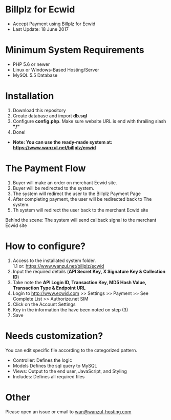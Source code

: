 # Billplz for Ecwid

* Accept Payment using Billplz for Ecwid
* Last Update: 18 June 2017

# Minimum System Requirements

* PHP 5.6 or newer
* Linux or Windows-Based Hosting/Server
* MySQL 5.5 Database

# Installation

1. Download this repository
2. Create database and import **db.sql**
3. Configure **config.php**. Make sure website URL is end with thrailing slash **"/"**
4. Done!

* **Note: You can use the ready-made system at: https://www.wanzul.net/billplz/ecwid**

# The Payment Flow

1. Buyer will make an order on merchant Ecwid site.
2. Buyer will be redirected to the system.
3. The system will redirect the user to the Billplz Payment Page
4. After completing payment, the user will be redirected back to The system.
5. Th system will redirect the user back to the merchant Ecwid site

Behind the scene: The system will send callback signal to the merchant Ecwid site

# How to configure?

1. Access to the installated system folder. <br>
1.1 or: https://www.wanzul.net/billplz/ecwid
2. Input the required details (**API Secret Key, X Signature Key & Collection ID**)
3. Take note the **API Login ID, Transaction Key, MD5 Hash Value, Transaction Type & Endpoint URL**
4. Login to http://www.ecwid.com >> Settings >> Payment >> See Complete List >> Authorize.net SIM
5. Click on the Account Settings
6. Key in the information the have been noted on step (3)
7. Save

# Needs customization?

You can edit specific file according to the categorized pattern. 

  * Controller: Defines the logic
  * Models Defines the sql query to MySQL
  * Views: Output to the end user, JavaScript, and Styling
  * Includes: Defines all required files

# Other

Please open an issue or email to wan@wanzul-hosting.com
